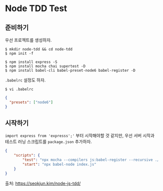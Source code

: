 # Node TDD Test

## 준비하기
우선 프로젝트를 생성하자.
```npm
$ mkdir node-tdd && cd node-tdd
$ npm init -f
```
```npm
$ npm install express -S
$ npm install mocha chai supertest -D
$ npm install babel-cli babel-preset-node6 babel-register -D
```

`.babelrc` 설정도 하자.


```
$ vi .babelrc
```
```json
{
  "presets": ["node6"]
}
```

## 시작하기
`import express from 'expresss';'` 부터 시작해야할 것 같지만, 
우선 서버 시작과 테스트 러닝 스크립트를 `package.json` 추가하자.
```json
{
    "scripts": {
        "test": "npx mocha --compilers js:babel-register --recursive ./**/*.spec.js",
        "start": "npx babel-node index.js"
    }
}
```



출처: https://seokjun.kim/node-js-tdd/
